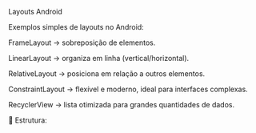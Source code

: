 Layouts Android

Exemplos simples de layouts no Android:

FrameLayout → sobreposição de elementos.

LinearLayout → organiza em linha (vertical/horizontal).

RelativeLayout → posiciona em relação a outros elementos.

ConstraintLayout → flexível e moderno, ideal para interfaces complexas.

RecyclerView → lista otimizada para grandes quantidades de dados.

📂 Estrutura:
